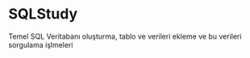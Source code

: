 # SQLStudy
<p>Temel SQL Veritabanı oluşturma, tablo ve verileri ekleme ve bu verileri sorgulama işlmeleri</p>
